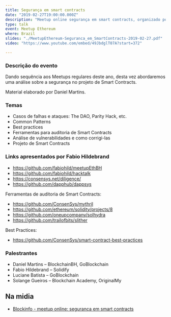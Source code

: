 ```yaml
---
title: Segurança em smart contracts
date: "2019-02-27T19:00:00.000Z"
description: "Meetup online segurança em smart contracts, organizado por BlockchainBH e GoBlockchain, Brasil"
type: talk
event: Meetup Ethereum
where: Brazil
slides: "./MeetupEthereum-Seguranca_em_SmartContracts-2019-02-27.pdf"
video: "https://www.youtube.com/embed/49JbdglT07A?start=372"

---
```


### Descrição do evento
Dando sequência aos Meetups regulares deste ano, desta vez abordaremos uma análise sobre a segurança no projeto de Smart Contracts.

Material elaborado por Daniel Martins.


### Temas
- Casos de falhas e ataques: The DAO, Parity Hack, etc.
- Common Patterns
- Best practices
- Ferramentas para auditoria de Smart Contracts
- Análise de vulnerabilidades e como corrigi-las
- Projeto de Smart Contracts

### Links apresentados por Fabio Hildebrand
- https://github.com/fabiohild/meetupEthBH
- https://github.com/fabiohild/hacktalk
- https://consensys.net/diligence/
- https://github.com/dapphub/dappsys


Ferramentas de auditoria de Smart Contracts:
- https://github.com/ConsenSys/mythril
- https://github.com/ethereum/solidity/projects/8
- https://github.com/oneupcompany/solhydra
- https://github.com/trailofbits/slither

Best Practices:
- https://github.com/ConsenSys/smart-contract-best-practices



### Palestrantes
- Daniel Martins – BlockchainBH, GoBlockchain
- Fabio Hildebrand – Solidify
- Luciane Batista – GoBlockchain
- Solange Gueiros – Blockchain Academy, OriginalMy


## Na midia
- <a href="https://blockinfo.com.br/27-02-2019-seguranca-em-smart-contracts/" target="_blank">Blockinfo - meetup online: segurança em smart contracts</a>

